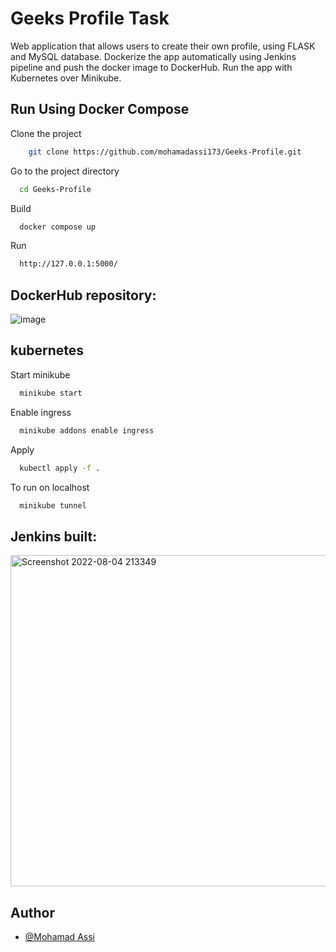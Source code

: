 # Geeks Profile Task
Web application that allows users to create their own profile, using FLASK and MySQL database. Dockerize the app automatically using Jenkins pipeline and push the docker image to DockerHub.
Run the app with Kubernetes over Minikube.


## Run Using Docker Compose

Clone the project

```bash
    git clone https://github.com/mohamadassi173/Geeks-Profile.git
```

Go to the project directory

```bash
  cd Geeks-Profile
```

Build

```bash
  docker compose up
```

Run

```bash
  http://127.0.0.1:5000/
```
## DockerHub repository:
![image](https://user-images.githubusercontent.com/57872327/182921099-49cf1c68-3b99-44d0-a9a9-1abeea3bfca7.png)


## kubernetes

Start minikube

```bash
  minikube start
```

Enable ingress

```bash
  minikube addons enable ingress
```

Apply 

```bash
  kubectl apply -f .
```

To run on localhost

```bash
  minikube tunnel
```
## Jenkins built: 
<img width="530" alt="Screenshot 2022-08-04 213349" src="https://user-images.githubusercontent.com/57872327/182927976-cf208f0a-8067-482c-baaf-2b65c46d99a9.png">

## Author

- [@Mohamad Assi](https://github.com/mohamadassi173)

